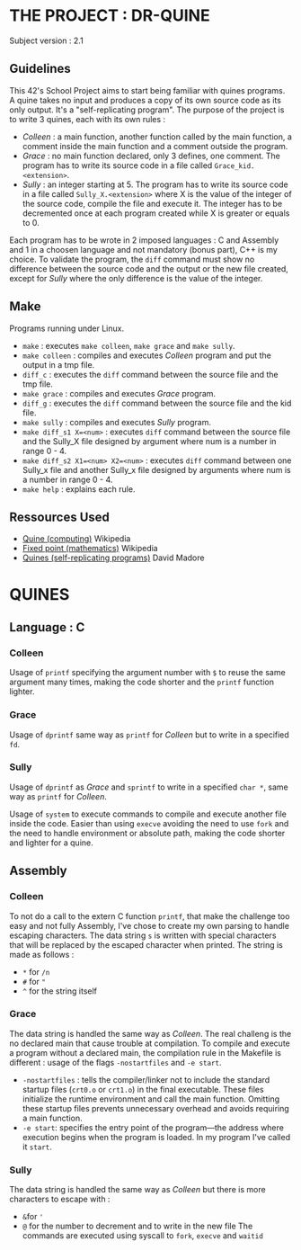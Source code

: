# THE PROJECT : DR-QUINE
Subject version : 2.1
## Guidelines
This 42's School Project aims to start being familiar with quines programs. A quine takes no input and produces a copy of its own source code as its only output.
It's a "self-replicating program". The purpose of the project is to write 3 quines, each with its own rules :
- *Colleen* : a main function, another function called by the main function, a comment inside the main function and a comment outside the program.
- *Grace* : no main function declared, only 3 defines, one comment. The program has to write its source code in a file called `Grace_kid.<extension>`.
- *Sully* : an integer starting at 5. The program has to write its source code in a file called `Sully_X.<extension>` where X is the value of the integer of the source code, compile the file and execute it. The integer has to be decremented once at each program created while X is greater or equals to 0. 

Each program has to be wrote in 2 imposed languages : C and Assembly and 1 in a choosen language and not mandatory (bonus part), C++ is my choice. To validate the program, the `diff` command must show no difference between the source code and the output or the new file created, except for *Sully* where the only difference is the value of the integer.

## Make
Programs running under Linux.
- `make` : executes `make colleen`, `make grace` and `make sully`.
- `make colleen` : compiles and executes *Colleen* program and put the output in a tmp file.
- `diff_c` : executes the `diff` command between the source file and the tmp file.
- `make grace` : compiles and executes *Grace* program.
- `diff_g` : executes the `diff` command between the source file and the kid file.
- `make sully` : compiles and executes *Sully* program.
- `make diff_s1 X=<num>` : executes `diff` command between the source file and the Sully_X file designed by argument where num is a number in range 0 - 4.
- `make diff_s2 X1=<num> X2=<num>` : executes `diff` command between one Sully_x file and another Sully_x file designed by arguments where num is a number in range 0 - 4.
- `make help` : explains each rule.

## Ressources Used
- [Quine (computing)](https://en.wikipedia.org/wiki/Quine_(computing)) Wikipedia
- [Fixed point (mathematics)](https://en.wikipedia.org/wiki/Fixed_point_(mathematics)) Wikipedia
- [Quines (self-replicating programs)](http://www.madore.org/~david/computers/quine.html#sec_fp) David Madore

# QUINES
## Language : C
### Colleen
Usage of `printf` specifying the argument number with `$` to reuse the same argument many times, making the code shorter and the `printf` function lighter.
### Grace
Usage of `dprintf` same way as `printf` for *Colleen* but to write in a specified `fd`.
### Sully
Usage of `dprintf` as *Grace* and `sprintf` to write in a specified `char *`, same way as `printf` for *Colleen*.

Usage of `system` to execute commands to compile and execute another file inside the code. Easier than using `execve` avoiding the need to use `fork` and the need to handle environment or absolute path, making the code shorter and lighter for a quine.
## Assembly
### Colleen
To not do a call to the extern C function `printf`, that make the challenge too easy and not fully Assembly, I've chose to create my own parsing to handle escaping characters. The data string `s` is written with special characters that will be replaced by the escaped character when printed. The string is made as follows :
- `*` for `/n`
- `#` for `"`
- `^` for the string itself
### Grace
The data string is handled the same way as *Colleen*. The real challeng is the no declared main that cause trouble at compilation. To compile and execute a program without a declared main, the compilation rule in the Makefile is different : usage of the flags `-nostartfiles` and `-e start`.
- `-nostartfiles` : tells the compiler/linker not to include the standard startup files (`crt0.o` or `crt1.o`) in the final executable. These files initialize the runtime environment and call the main function. Omitting these startup files prevents unnecessary overhead and avoids requiring a main function.
- `-e start`: specifies the entry point of the program—the address where execution begins when the program is loaded. In my program I've called it `start`.
### Sully
The data string is handled the same way as *Colleen* but there is more characters to escape with :
- `&`for `'`
- `@` for the number to decrement and to write in the new file
The commands are executed using syscall to `fork`, `execve` and `waitid`
